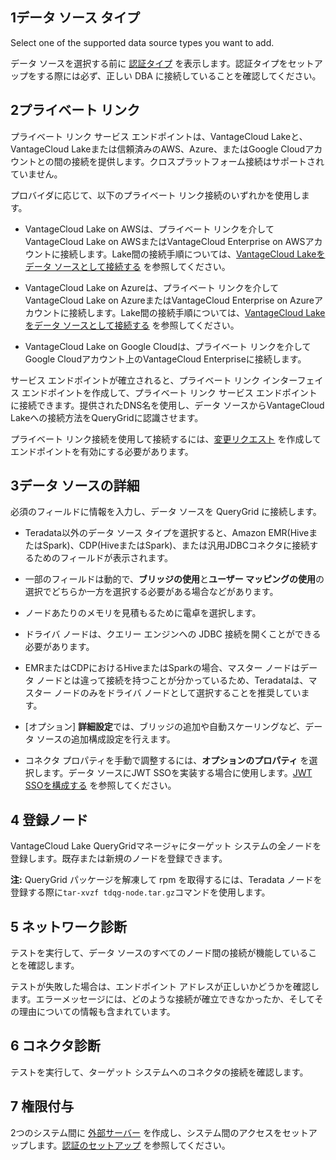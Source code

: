 1データ ソース タイプ
---------------------

Select one of the supported data source types you want to add.

データ ソースを選択する前に [認証タイプ](bbw1687364943833.md) を表示します。認証タイプをセットアップをする際には必ず、正しい DBA に接続していることを確認してください。

2プライベート リンク
--------------------

プライベート リンク サービス エンドポイントは、VantageCloud Lakeと、VantageCloud Lakeまたは信頼済みのAWS、Azure、またはGoogle Cloudアカウントとの間の接続を提供します。クロスプラットフォーム接続はサポートされていません。

プロバイダに応じて、以下のプライベート リンク接続のいずれかを使用します。

-   VantageCloud Lake on AWSは、プライベート リンクを介してVantageCloud Lake on AWSまたはVantageCloud Enterprise on AWSアカウントに接続します。Lake間の接続手順については、[VantageCloud Lakeをデータ ソースとして接続する](cgh1722901880213.md) を参照してください。

-   VantageCloud Lake on Azureは、プライベート リンクを介してVantageCloud Lake on AzureまたはVantageCloud Enterprise on Azureアカウントに接続します。Lake間の接続手順については、[VantageCloud Lakeをデータ ソースとして接続する](cgh1722901880213.md) を参照してください。

-   VantageCloud Lake on Google Cloudは、プライベート リンクを介してGoogle Cloudアカウント上のVantageCloud Enterpriseに接続します。

サービス エンドポイントが確立されると、プライベート リンク インターフェイス エンドポイントを作成して、プライベート リンク サービス エンドポイントに接続できます。提供されたDNS名を使用し、データ ソースからVantageCloud Lakeへの接続方法をQueryGridに認識させます。

プライベート リンク接続を使用して接続するには、[変更リクエスト](yml1671157089031.md) を作成してエンドポイントを有効にする必要があります。

3データ ソースの詳細
--------------------

必須のフィールドに情報を入力し、データ ソースを QueryGrid に接続します。

-   Teradata以外のデータ ソース タイプを選択すると、Amazon EMR(HiveまたはSpark)、CDP(HiveまたはSpark)、または汎用JDBCコネクタに接続するためのフィールドが表示されます。

-   一部のフィールドは動的で、**ブリッジの使用**と**ユーザー マッピングの使用**の選択でどちらか一方を選択する必要がある場合などがあります。

-   ノードあたりのメモリを見積もるために電卓を選択します。

-   ドライバ ノードは、クエリー エンジンへの JDBC 接続を開くことができる必要があります。

-   EMRまたはCDPにおけるHiveまたはSparkの場合、マスター ノードはデータ ノードとは違って接続を持つことが分かっているため、Teradataは、マスター ノードのみをドライバ ノードとして選択することを推奨しています。

-   \[オプション\] **詳細設定**では、ブリッジの追加や自動スケーリングなど、データ ソースの追加構成設定を行えます。

-   コネクタ プロパティを手動で調整するには、**オプションのプロパティ** を選択します。データ ソースにJWT SSOを実装する場合に使用します。[JWT SSOを構成する](esw1713987246219.md) を参照してください。

4 登録ノード
------------

VantageCloud Lake QueryGridマネージャにターゲット システムの全ノードを登録します。既存または新規のノードを登録できます。

**注:** QueryGrid パッケージを解凍して rpm を取得するには、Teradata ノードを登録する際に`tar-xvzf tdqg-node.tar.gz`コマンドを使用します。

5 ネットワーク診断
------------------

テストを実行して、データ ソースのすべてのノード間の接続が機能していることを確認します。

テストが失敗した場合は、エンドポイント アドレスが正しいかどうかを確認します。エラーメッセージには、どのような接続が確立できなかったか、そしてその理由についての情報も含まれています。

6 コネクタ診断
--------------

テストを実行して、ターゲット システムへのコネクタの接続を確認します。

7 権限付与
----------

2つのシステム間に [外部サーバー](bbo1735955417476.md) を作成し、システム間のアクセスをセットアップします。[認証のセットアップ](bbw1687364943833.md) を参照してください。
